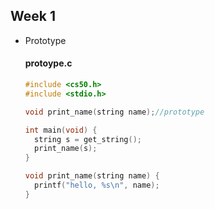 Week 1
---------
* Prototype

  #### protoype.c
  ``` C
  #include <cs50.h>
  #include <stdio.h>

  void print_name(string name);//prototype

  int main(void) {
    string s = get_string();
    print_name(s);
  }

  void print_name(string name) {
    printf("hello, %s\n", name);
  }

  ```
